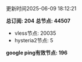 更新时间2025-06-09 18:12:21

**总订阅: 204**
**总节点: 44507**
- vless节点: 20035
- hysteria2节点: 5

**google ping有效节点: 196**
